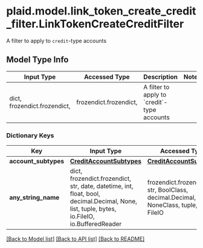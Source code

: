 # plaid.model.link_token_create_credit_filter.LinkTokenCreateCreditFilter

A filter to apply to `credit`-type accounts

## Model Type Info
Input Type | Accessed Type | Description | Notes
------------ | ------------- | ------------- | -------------
dict, frozendict.frozendict,  | frozendict.frozendict,  | A filter to apply to &#x60;credit&#x60;-type accounts | 

### Dictionary Keys
Key | Input Type | Accessed Type | Description | Notes
------------ | ------------- | ------------- | ------------- | -------------
**account_subtypes** | [**CreditAccountSubtypes**](CreditAccountSubtypes.md) | [**CreditAccountSubtypes**](CreditAccountSubtypes.md) |  | [optional] 
**any_string_name** | dict, frozendict.frozendict, str, date, datetime, int, float, bool, decimal.Decimal, None, list, tuple, bytes, io.FileIO, io.BufferedReader | frozendict.frozendict, str, BoolClass, decimal.Decimal, NoneClass, tuple, bytes, FileIO | any string name can be used but the value must be the correct type | [optional]

[[Back to Model list]](../../README.md#documentation-for-models) [[Back to API list]](../../README.md#documentation-for-api-endpoints) [[Back to README]](../../README.md)

